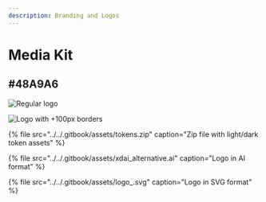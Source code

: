 ```yaml
---
description: Branding and Logos
---
```


# Media Kit

## \#48A9A6 <a id="48a-9-a6"></a>

![Regular logo](../../.gitbook/assets/xdai_alternative.png)

![Logo with +100px borders](../../.gitbook/assets/100xdai_alternative.png)

{% file src="../../.gitbook/assets/tokens.zip" caption="Zip file with light/dark token assets" %}

{% file src="../../.gitbook/assets/xdai\_alternative.ai" caption="Logo in AI format" %}

{% file src="../../.gitbook/assets/logo\_.svg" caption="Logo in SVG format" %}

